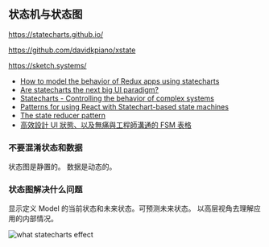## 状态机与状态图

https://statecharts.github.io/

https://github.com/davidkpiano/xstate

https://sketch.systems/

- [How to model the behavior of Redux apps using statecharts](https://medium.freecodecamp.org/how-to-model-the-behavior-of-redux-apps-using-statecharts-5e342aad8f66)
- [Are statecharts the next big UI paradigm?](https://www.slideshare.net/lmatteis/are-statecharts-the-next-big-ui-paradigm)
- [Statecharts - Controlling the behavior of complex systems](https://www.slideshare.net/lmatteis/statecharts-controlling-the-behavior-of-complex-systems)
- [Patterns for using React with Statechart-based state machines](https://medium.freecodecamp.org/patterns-for-using-react-with-statechart-based-state-machines-33e6ab754605)
- [The state reducer pattern](https://blog.kentcdodds.com/the-state-reducer-pattern-%EF%B8%8F-b40316cfac57)
- [高效設計 UI 狀態、以及無痛與工程師溝通的 FSM 表格](https://medium.com/@vinceshao/better-way-of-designing-ui-states-chinese-a5c43e46d391)

### 不要混淆状态和数据

状态图是静置的。
数据是动态的。

### 状态图解决什么问题

显示定义 Model 的当前状态和未来状态。可预测未来状态。
以高层视角去理解应用的内部情况。

![what statecharts effect](https://cdn-images-1.medium.com/max/2000/1*HmQXVBOs0Srjr-USFvgcew.png)
